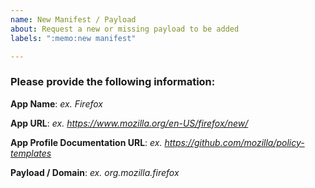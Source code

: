 ```yaml
---
name: New Manifest / Payload
about: Request a new or missing payload to be added
labels: ":memo:new manifest"

---
```


### Please provide the following information:

**App Name**: *ex. Firefox*

**App URL**: *ex. https://www.mozilla.org/en-US/firefox/new/*

**App Profile Documentation URL**: *ex. https://github.com/mozilla/policy-templates*

**Payload / Domain**: *ex. org.mozilla.firefox*